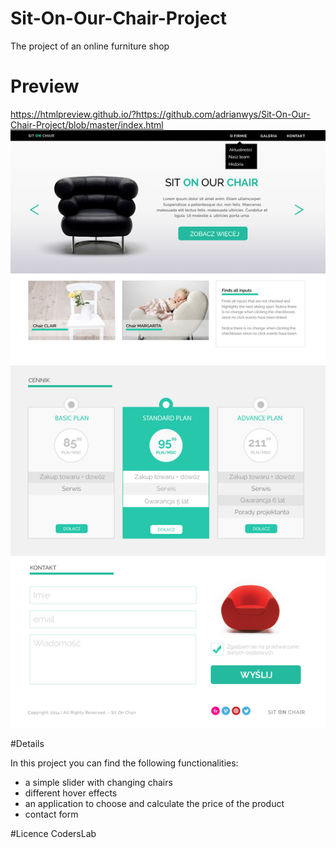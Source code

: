 # Sit-On-Our-Chair-Project

The project of an online furniture shop 

# Preview

https://htmlpreview.github.io/?https://github.com/adrianwys/Sit-On-Our-Chair-Project/blob/master/index.html
![layout](warsztat1.jpg)



#Details

In this project you can find the following functionalities:

- a simple slider with changing chairs
- different hover effects
- an application to choose and calculate the price of the product
- contact form


#Licence
CodersLab
